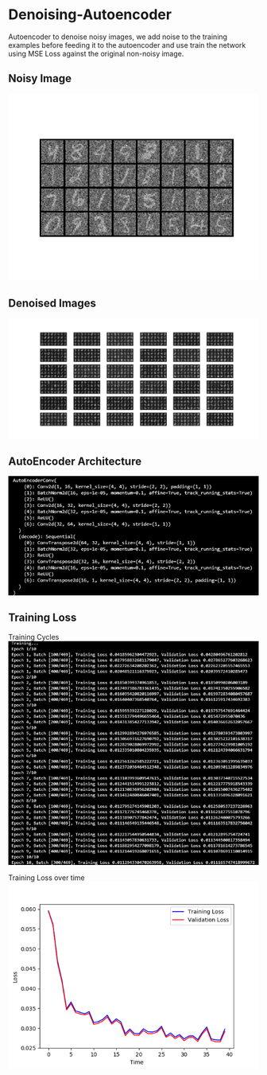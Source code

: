 # Denoising-Autoencoder

Autoencoder to denoise noisy images, we add noise to the training examples before feeding it to the autoencoder and use train the network using MSE Loss against the original non-noisy image. 

## Noisy Image

![alt text](https://raw.githubusercontent.com/ppvalluri09/Denoising-Autoencoder/master/images/noisy_image.png)

## Denoised Images

![alt text](https://raw.githubusercontent.com/ppvalluri09/Denoising-Autoencoder/master/images/denoised_output.png)

## AutoEncoder Architecture

![alt text](https://raw.githubusercontent.com/ppvalluri09/Denoising-Autoencoder/master/images/model.png)

## Training Loss

Training Cycles
![alt text](https://raw.githubusercontent.com/ppvalluri09/Denoising-Autoencoder/master/images/training.png)

Training Loss over time
![alt text](https://raw.githubusercontent.com/ppvalluri09/Denoising-Autoencoder/master/images/loss.png)
